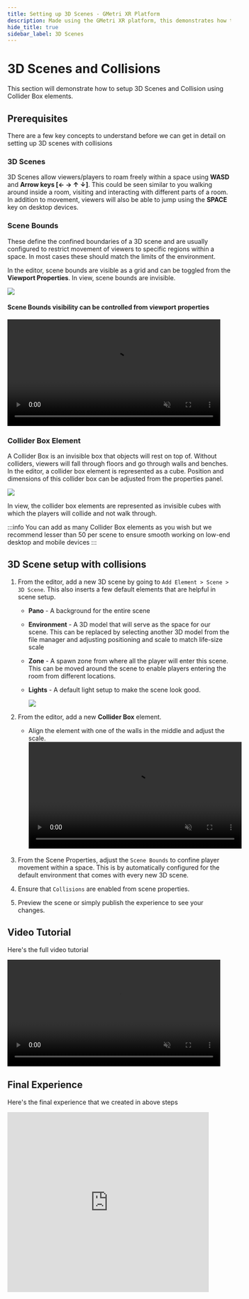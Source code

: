 ```yaml
---
title: Setting up 3D Scenes - GMetri XR Platform
description: Made using the GMetri XR platform, this demonstrates how to add and setup 3D scenes for your XR experiences.
hide_title: true
sidebar_label: 3D Scenes
---
```


# 3D Scenes and Collisions
This section will demonstrate how to setup 3D Scenes and Collision using Collider Box elements. 

## Prerequisites
There are a few key concepts to understand before we can get in detail on setting up 3D scenes with collisions

### 3D Scenes 
3D Scenes allow viewers/players to roam freely within a space using **WASD** and **Arrow keys [← → ↑ ↓]**. This could be seen similar to you walking around inside a room, visiting and interacting with different parts of a room. 
In addition to movement, viewers will also be able to jump using the **SPACE** key on desktop devices.

### Scene Bounds
These define the confined boundaries of a 3D scene and are usually configured to restrict movement of viewers to specific regions within a space. In most cases these should match the limits of the environment.

In the editor, scene bounds are visible as a grid and can be toggled from the **Viewport Properties**. 
In view, scene bounds are invisible.

![](https://s.vrgmetri.com/image/q_90/gb-web/portal-docs/assets/img/screenshots/3D_scene/3D_scene_bounds.png#boxShadow)

#### Scene Bounds visibility can be controlled from viewport properties

<video controls="true" allowfullscreen="true" muted="true" autoplay width="480px">
  <source src="https://gb-web.s3.ap-south-1.amazonaws.com/portal-docs/assets/img/screenshots/3D_scene/3D_scene_viewport_properties_2.mp4" type="video/mp4" />
</video>

### Collider Box Element
A Collider Box is an invisible box that objects will rest on top of. Without colliders, viewers will fall through floors and go through walls and benches.
In the editor, a collider box element is represented as a cube. Position and dimensions of this collider box can be adjusted from the properties panel. 

![](https://s.vrgmetri.com/image/q_90/gb-web/portal-docs/assets/img/screenshots/3D_scene/3D_scene_collider_box.png#boxShadow)

In view, the collider box elements are represented as invisible cubes with which the players will collide and not walk through.

:::info
You can add as many Collider Box elements as you wish but we recommend lesser than 50 per scene to ensure smooth working on low-end desktop and mobile devices
:::

## 3D Scene setup with collisions 
1. From the editor, add a new 3D scene by going to `Add Element > Scene > 3D Scene`. This also inserts a few default elements that are helpful in scene setup. 
    * **Pano** - A background for the entire scene
    * **Environment** - A 3D model that will serve as the space for our scene. This can be replaced by selecting another 3D model from the file manager and adjusting positioning and scale to match life-size scale
    * **Zone** - A spawn zone from where all the player will enter this scene. This can be moved around the scene to enable players entering the room from different locations. 
    * **Lights** - A default light setup to make the scene look good.
    
      ![](https://s.vrgmetri.com/image/q_90/gb-web/portal-docs/assets/img/screenshots/3D_scene/3D_scene_default_elements.png#boxShadow)

2. From the editor, add a new **Collider Box** element. 
    * Align the element with one of the walls in the middle and adjust the scale.
      <video controls="true" allowfullscreen="true" muted="true" autoplay width="480px">
          <source src="https://gb-web.s3.ap-south-1.amazonaws.com/portal-docs/assets/img/screenshots/3D_scene/3D_scene_align_collider_wall_2.mp4" type="video/mp4" />
      </video>
3. From the Scene Properties, adjust the `Scene Bounds` to confine player movement within a space. This is by automatically configured for the default environment that comes with every new 3D scene.
4. Ensure that `Collisions` are enabled from scene properties.
5. Preview the scene or simply publish the experience to see your changes.


## Video Tutorial
Here's the full video tutorial

<video controls="true" allowfullscreen="true" muted="true" autoplay width="480px">
  <source src="https://gb-web.s3.ap-south-1.amazonaws.com/portal-docs/assets/img/screenshots/3D_scene/3D_scene_setup_trimmer_1.5.mp4" type="video/mp4" />
</video>


## Final Experience
Here's the final experience that we created in above steps

<iframe width="90%" height="405px"src="https://jkbhaa.gmetri.com/demo?embed=true"frameborder="0" allow="accelerometer; autoplay; encrypted-media; gyroscope; picture-in-picture; microphone; camera; display-capture;" allowfullscreen="true" >
</iframe>

